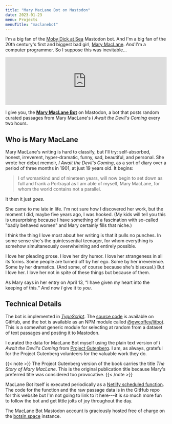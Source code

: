 ```yaml
---
title: "Mary MacLane Bot on Mastodon"
date: 2023-01-23
menu: Projects
menuTitle: "maclanebot"
---
```


I'm a big fan of the [Moby Dick at Sea][moby] Mastodon bot. And I'm a big fan of the 20th century's first and biggest bad girl, [Mary MacLane][mary]. *And* I'm a computer programmer. So I suppose this was inevitable…

<iframe src="https://botsin.space/@maclane/109657266831978744/embed" class="mastodon-embed" style="max-width: 100%; border: 0; width: 100%;" width="400" allowfullscreen="allowfullscreen"></iframe><script src="https://botsin.space/embed.js" async="async"></script>

I give you, the **[Mary MacLane Bot][bot]** on Mastodon, a bot that posts random curated passages from Mary MacLane's *I Await the Devil's Coming* every two hours.

[moby]: https://botsin.space/@mobydick
[mary]: https://en.wikipedia.org/wiki/Mary_MacLane
[bot]: https://botsin.space/@maclane


## Who is Mary MacLane

Mary MacLane's writing is hard to classify, but I'll try: self-absorbed, honest, irreverent, hyper-dramatic, funny, sad, beautiful, and personal. She wrote her debut memoir, *I Await the Devil's Coming*, as a sort of diary over a period of three months in 1901, at just 19 years old. It begins:

> I of womankind and of nineteen years, will now begin to set down as full and frank a Portrayal as I am able of myself, Mary MacLane, for whom the world contains not a parallel.

It then it just *goes*.

She came to me late in life. I'm not sure how I discovered her work, but the moment I did, maybe five years ago, I was hooked. (My kids will tell you this is unsurprising because I have something of a fascination with so-called "badly behaved women" and Mary certainly fills that niche.)

I think the thing I love most about her writing is that it pulls no punches. In some sense she's the quintessential teenager, for whom everything is somehow simultaneously overwhelming and entirely possible.

I love her pleading prose. I love her dry humor. I love her strangeness in all its forms.  Some people are turned off by her ego. Some by her irreverence. Some by her dramatics. (And some, of course because she's bisexual.) But I love her. I love her not in spite of these things but because of them.

As Mary says in her entry on <time datetime="1901-04-13">April 13</time>, <q>I have given my heart into the keeping of this.</q> And now *I* give it to *you*. 

## Technical Details

The bot is implemented in *[TypeScript][ts]*. The [source code][code] is available on GitHub, and the bot is available as an NPM module called [@gwcoffey/litbot][litbot]. This is a somewhat generic module for selecting at random from a dataset of text passages and posting it to Mastodon.

I curated the data for MacLane Bot myself using the plain text version of *I Await the Devil's Coming* from [Project Gutenberg][guten]. I am, as always, grateful for the Project Gutenberg volunteers for the valuable work they do.

{{< note >}}
The Project Gutenberg version of the book carries the title <em>The Story of Mary MacLane</em>. This is the original publication title because Mary's preferred title was considered too provocative.
{{< /note >}}

MacLane Bot itself is executed periodically as a [Netlify scheduled function][fn]. The code for the function and the raw passage data is in the GitHub repo for this website but I'm not going to link to it here---it is so much more fun to follow the bot and get little jolts of joy throughout the day.

The MacLane Bot Mastodon account is graciously hosted free of charge on the [botsin.space][botsin] instance. 

[ts]: https://www.typescriptlang.org
[code]: https://github.com/gwcoffey/litbot
[litbot]: https://www.npmjs.com/package/@gwcoffey/litbot
[guten]: https://www.gutenberg.org/ebooks/43696
[fn]: https://docs.netlify.com/functions/scheduled-functions/
[botsin]: https://botsin.space/
